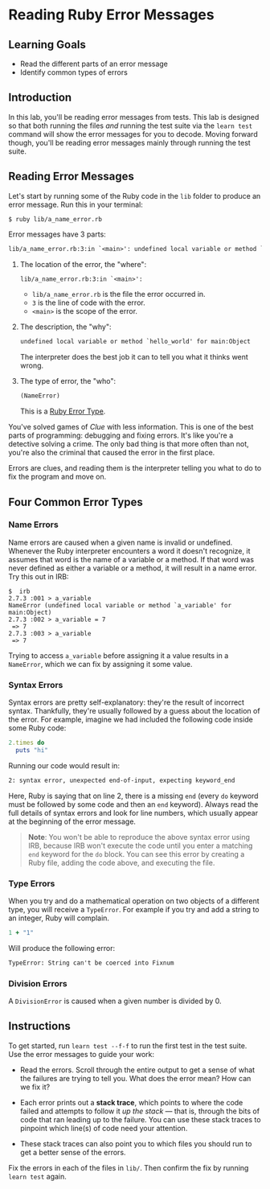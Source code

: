 # Reading Ruby Error Messages

## Learning Goals

- Read the different parts of an error message
- Identify common types of errors

## Introduction

In this lab, you'll be reading error messages from tests. This lab is designed
so that both running the files _and_ running the test suite via the `learn test`
command will show the error messages for you to decode. Moving forward though,
you'll be reading error messages mainly through running the test suite.

## Reading Error Messages

Let's start by running some of the Ruby code in the `lib` folder to produce an
error message. Run this in your terminal:

```console
$ ruby lib/a_name_error.rb
```

Error messages have 3 parts:

```txt
lib/a_name_error.rb:3:in `<main>': undefined local variable or method `hello_world' for main:Object (NameError)
```

1. The location of the error, the "where":

   ```txt
   lib/a_name_error.rb:3:in `<main>':
   ```

   - `lib/a_name_error.rb` is the file the error occurred in.
   - `3` is the line of code with the error.
   - `<main>` is the scope of the error.

2. The description, the "why":

   ```txt
   undefined local variable or method `hello_world' for main:Object
   ```

   The interpreter does the best job it can to tell you what it thinks went wrong.

3. The type of error, the "who":

   ```txt
   (NameError)
   ```

   This is a [Ruby Error Type](http://www.ruby-doc.org/core-2.2.0/Exception.html).

You've solved games of _Clue_ with less information. This is one of the best
parts of programming: debugging and fixing errors. It's like you're a detective
solving a crime. The only bad thing is that more often than not, you're also the
criminal that caused the error in the first place.

Errors are clues, and reading them is the interpreter telling you what to do to
fix the program and move on.

## Four Common Error Types

### Name Errors

Name errors are caused when a given name is invalid or undefined. Whenever the
Ruby interpreter encounters a word it doesn't recognize, it assumes that word is
the name of a variable or a method. If that word was never defined as either a
variable or a method, it will result in a name error. Try this out in IRB:

```console
$  irb
2.7.3 :001 > a_variable
NameError (undefined local variable or method `a_variable' for main:Object)
2.7.3 :002 > a_variable = 7
 => 7
2.7.3 :003 > a_variable
 => 7
```

Trying to access `a_variable` before assigning it a value results in a
`NameError`, which we can fix by assigning it some value.

### Syntax Errors

Syntax errors are pretty self-explanatory: they're the result of incorrect
syntax. Thankfully, they're usually followed by a guess about the location of
the error. For example, imagine we had included the following code inside some
Ruby code:

```rb
2.times do
  puts "hi"
```

Running our code would result in:

```txt
2: syntax error, unexpected end-of-input, expecting keyword_end
```

Here, Ruby is saying that on line 2, there is a missing `end` (every `do`
keyword must be followed by some code and then an `end` keyword). Always read
the full details of syntax errors and look for line numbers, which usually
appear at the beginning of the error message.

> **Note**: You won't be able to reproduce the above syntax error using IRB,
> because IRB won't execute the code until you enter a matching `end` keyword
> for the `do` block. You can see this error by creating a Ruby file, adding the
> code above, and executing the file.

### Type Errors

When you try and do a mathematical operation on two objects of a different type,
you will receive a `TypeError`. For example if you try and add a string to an
integer, Ruby will complain.

```rb
1 + "1"
```

Will produce the following error:

```txt
TypeError: String can't be coerced into Fixnum
```

### Division Errors

A `DivisionError` is caused when a given number is divided by 0.

## Instructions

To get started, run `learn test --f-f` to run the first test in the test suite.
Use the error messages to guide your work:

- Read the errors. Scroll through the entire output to get a sense of what the
  failures are trying to tell you. What does the error mean? How can we fix it?

- Each error prints out a **stack trace**, which points to where the code failed
  and attempts to follow it _up the stack_ — that is, through the bits of
  code that ran leading up to the failure. You can use these stack traces to
  pinpoint which line(s) of code need your attention.

- These stack traces can also point you to which files you should run to get a
  better sense of the errors.

Fix the errors in each of the files in `lib/`. Then confirm the fix by running
`learn test` again.
